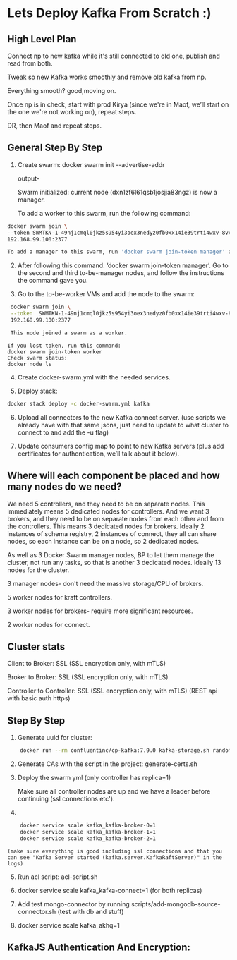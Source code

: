 # Lets Deploy Kafka From Scratch :) 

## High Level Plan

Connect np to new kafka while it's still connected to old one, publish and read from both.

Tweak so new Kafka works smoothly and remove old kafka from np.

Everything smooth? good,moving on.

Once np is in check, start with prod Kirya (since we're in Maof, we’ll start on the one we're not working on), repeat steps. 

DR, then Maof and repeat steps.


## General Step By Step
1. Create swarm: 
    docker swarm init --advertise-addr <MANAGER-IP>

    output-

    Swarm initialized: current node (dxn1zf6l61qsb1josjja83ngz) is now a manager.

    To add a worker to this swarm, run the following command:
```bash
docker swarm join \
--token SWMTKN-1-49nj1cmql0jkz5s954yi3oex3nedyz0fb0xx14ie39trti4wxv-8vxv8rssmk743ojnwacrr2e7c \
192.168.99.100:2377

To add a manager to this swarm, run 'docker swarm join-token manager' and follow the instructions.
```
2. After following this command: ‘docker swarm join-token manager’. Go to the second and third to-be-manager nodes, and follow the          instructions the command gave you.

3. Go to the to-be-worker VMs and add the node to the swarm:
```bash
 docker swarm join \
 --token  SWMTKN-1-49nj1cmql0jkz5s954yi3oex3nedyz0fb0xx14ie39trti4wxv-8vxv8rssmk743ojnwacrr2e7c \
 192.168.99.100:2377

 This node joined a swarm as a worker.
```
    If you lost token, run this command:
    docker swarm join-token worker
    Check swarm status:
    docker node ls

4. Create docker-swarm.yml with the needed services.

5. Deploy stack: 
```bash
docker stack deploy -c docker-swarm.yml kafka
```
6. Upload all connectors to the new Kafka connect server. (use scripts we already have with that same jsons, just need to update to what cluster to connect to and add the -u flag)

7. Update consumers config map to point to new Kafka servers (plus add certificates for authentication, we’ll talk about it below).


## Where will each component be placed and how many nodes do we need?

We need 5 controllers, and they need to be on separate nodes. This immediately means 5 dedicated nodes for controllers. And we want 3 brokers, and they need to be on separate nodes from each other and from the controllers. This means 3 dedicated nodes for brokers.
Ideally 2 instances of schema registry, 2 instances of connect, they all can share nodes, so each instance can be on a node, so 2 dedicated nodes.

As well as 3 Docker Swarm manager nodes, BP to let them manage the cluster, not run any tasks, so that is another 3 dedicated nodes. 
Ideally 13 nodes for the cluster. 

3 manager nodes- don't need the massive storage/CPU of brokers.

5 worker nodes for kraft controllers.

3 worker nodes for brokers- require more significant resources.

2 worker nodes for connect.


## Cluster stats

Client to Broker: SSL (SSL encryption only, with mTLS)

Broker to Broker: SSL (SSL encryption only, with mTLS)

Controller to Controller: SSL (SSL encryption only, with mTLS) (REST api with basic auth https)


## Step By Step

1. Generate uuid for cluster: 
```bash
    docker run --rm confluentinc/cp-kafka:7.9.0 kafka-storage.sh random-uuid
```
2. Generate CAs with the script in the project:
    generate-certs.sh

3. Deploy the swarm yml (only controller has replica=1)

    Make sure all controller nodes are up and we have a leader before continuing (ssl connections etc').

4.  
```bash
    docker service scale kafka_kafka-broker-0=1
    docker service scale kafka_kafka-broker-1=1 
    docker service scale kafka_kafka-broker-2=1
```
    (make sure everything is good including ssl connections and that you can see "Kafka Server started (kafka.server.KafkaRaftServer)" in the logs)

5. Run acl script: acl-script.sh

6. docker service scale kafka_kafka-connect=1 (for both replicas)

7. Add test mongo-connector by running scripts/add-mongodb-source-connector.sh (test with db and stuff)

8. docker service scale kafka_akhq=1


## KafkaJS Authentication And Encryption:



